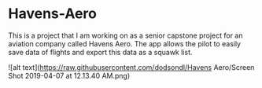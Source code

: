 # Havens-Aero
This is a project that I am working on as a senior capstone project for an aviation company called Havens Aero. The app allows the pilot to easily save data of flights and export this data as a squawk list. 

![alt text](https://raw.githubusercontent.com/dodsondl/Havens Aero/Screen Shot 2019-04-07 at 12.13.40 AM.png)
